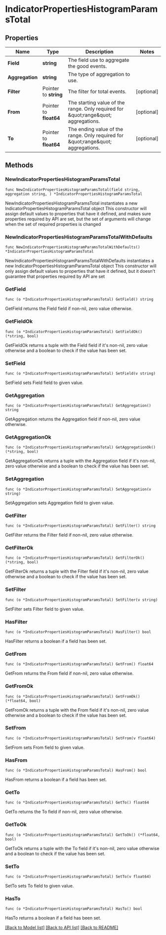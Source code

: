 # IndicatorPropertiesHistogramParamsTotal

## Properties

Name | Type | Description | Notes
------------ | ------------- | ------------- | -------------
**Field** | **string** | The field use to aggregate the good events. | 
**Aggregation** | **string** | The type of aggregation to use. | 
**Filter** | Pointer to **string** | The filter for total events. | [optional] 
**From** | Pointer to **float64** | The starting value of the range. Only required for \&quot;range\&quot; aggregations. | [optional] 
**To** | Pointer to **float64** | The ending value of the range. Only required for \&quot;range\&quot; aggregations. | [optional] 

## Methods

### NewIndicatorPropertiesHistogramParamsTotal

`func NewIndicatorPropertiesHistogramParamsTotal(field string, aggregation string, ) *IndicatorPropertiesHistogramParamsTotal`

NewIndicatorPropertiesHistogramParamsTotal instantiates a new IndicatorPropertiesHistogramParamsTotal object
This constructor will assign default values to properties that have it defined,
and makes sure properties required by API are set, but the set of arguments
will change when the set of required properties is changed

### NewIndicatorPropertiesHistogramParamsTotalWithDefaults

`func NewIndicatorPropertiesHistogramParamsTotalWithDefaults() *IndicatorPropertiesHistogramParamsTotal`

NewIndicatorPropertiesHistogramParamsTotalWithDefaults instantiates a new IndicatorPropertiesHistogramParamsTotal object
This constructor will only assign default values to properties that have it defined,
but it doesn't guarantee that properties required by API are set

### GetField

`func (o *IndicatorPropertiesHistogramParamsTotal) GetField() string`

GetField returns the Field field if non-nil, zero value otherwise.

### GetFieldOk

`func (o *IndicatorPropertiesHistogramParamsTotal) GetFieldOk() (*string, bool)`

GetFieldOk returns a tuple with the Field field if it's non-nil, zero value otherwise
and a boolean to check if the value has been set.

### SetField

`func (o *IndicatorPropertiesHistogramParamsTotal) SetField(v string)`

SetField sets Field field to given value.


### GetAggregation

`func (o *IndicatorPropertiesHistogramParamsTotal) GetAggregation() string`

GetAggregation returns the Aggregation field if non-nil, zero value otherwise.

### GetAggregationOk

`func (o *IndicatorPropertiesHistogramParamsTotal) GetAggregationOk() (*string, bool)`

GetAggregationOk returns a tuple with the Aggregation field if it's non-nil, zero value otherwise
and a boolean to check if the value has been set.

### SetAggregation

`func (o *IndicatorPropertiesHistogramParamsTotal) SetAggregation(v string)`

SetAggregation sets Aggregation field to given value.


### GetFilter

`func (o *IndicatorPropertiesHistogramParamsTotal) GetFilter() string`

GetFilter returns the Filter field if non-nil, zero value otherwise.

### GetFilterOk

`func (o *IndicatorPropertiesHistogramParamsTotal) GetFilterOk() (*string, bool)`

GetFilterOk returns a tuple with the Filter field if it's non-nil, zero value otherwise
and a boolean to check if the value has been set.

### SetFilter

`func (o *IndicatorPropertiesHistogramParamsTotal) SetFilter(v string)`

SetFilter sets Filter field to given value.

### HasFilter

`func (o *IndicatorPropertiesHistogramParamsTotal) HasFilter() bool`

HasFilter returns a boolean if a field has been set.

### GetFrom

`func (o *IndicatorPropertiesHistogramParamsTotal) GetFrom() float64`

GetFrom returns the From field if non-nil, zero value otherwise.

### GetFromOk

`func (o *IndicatorPropertiesHistogramParamsTotal) GetFromOk() (*float64, bool)`

GetFromOk returns a tuple with the From field if it's non-nil, zero value otherwise
and a boolean to check if the value has been set.

### SetFrom

`func (o *IndicatorPropertiesHistogramParamsTotal) SetFrom(v float64)`

SetFrom sets From field to given value.

### HasFrom

`func (o *IndicatorPropertiesHistogramParamsTotal) HasFrom() bool`

HasFrom returns a boolean if a field has been set.

### GetTo

`func (o *IndicatorPropertiesHistogramParamsTotal) GetTo() float64`

GetTo returns the To field if non-nil, zero value otherwise.

### GetToOk

`func (o *IndicatorPropertiesHistogramParamsTotal) GetToOk() (*float64, bool)`

GetToOk returns a tuple with the To field if it's non-nil, zero value otherwise
and a boolean to check if the value has been set.

### SetTo

`func (o *IndicatorPropertiesHistogramParamsTotal) SetTo(v float64)`

SetTo sets To field to given value.

### HasTo

`func (o *IndicatorPropertiesHistogramParamsTotal) HasTo() bool`

HasTo returns a boolean if a field has been set.


[[Back to Model list]](../README.md#documentation-for-models) [[Back to API list]](../README.md#documentation-for-api-endpoints) [[Back to README]](../README.md)


